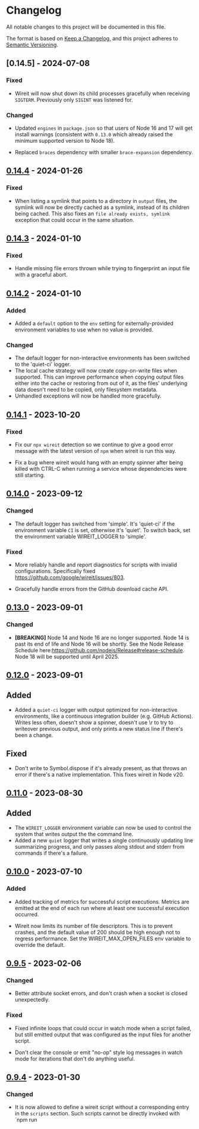 # Changelog

All notable changes to this project will be documented in this file.

The format is based on [Keep a Changelog](https://keepachangelog.com/en/1.0.0/),
and this project adheres to [Semantic
Versioning](https://semver.org/spec/v2.0.0.html).

<!-- ## Unreleased -->

## [0.14.5] - 2024-07-08

### Fixed

- Wireit will now shut down its child processes gracefully when receiving
  `SIGTERM`. Previously only `SIGINT` was listened for.

### Changed

- Updated `engines` in `package.json` so that users of Node 16 and 17 will get
  install warnings (consistent with `0.13.0` which already raised the minimum
  supported version to Node 18).

- Replaced `braces` dependency with smaller `brace-expansion` dependency.

## [0.14.4] - 2024-01-26

### Fixed

- When listing a symlink that points to a directory in `output` files, the
  symlink will now be directly cached as a symlink, instead of its children
  being cached. This also fixes an `file already exists, symlink` exception that
  could occur in the same situation.

## [0.14.3] - 2024-01-10

### Fixed

- Handle missing file errors thrown while trying to fingerprint an input file with a graceful abort.

## [0.14.2] - 2024-01-10

### Added

- Added a `default` option to the `env` setting for externally-provided environment variables to use when no value is provided.

### Changed

- The default logger for non-interactive environments has been switched to the 'quiet-ci' logger.
- The local cache strategy will now create copy-on-write files when supported. This can improve performance when copying output files either into the cache or restoring from out of it, as the files' underlying data doesn't need to be copied, only filesystem metadata.
- Unhandled exceptions will now be handled more gracefully.

## [0.14.1] - 2023-10-20

### Fixed

- Fix our `npx wireit` detection so we continue to give a good error message
  with the latest version of `npm` when wireit is run this way.

- Fix a bug where wireit would hang with an empty spinner after being killed
  with CTRL-C when running a service whose dependencies were still starting.

## [0.14.0] - 2023-09-12

### Changed

- The default logger has switched from 'simple'. It's 'quiet-ci' if the environment variable `CI` is set, otherwise it's 'quiet'. To switch back, set the environment variable WIREIT_LOGGER to 'simple'.

### Fixed

- More reliably handle and report diagnostics for scripts with invalid configurations. Specifically fixed https://github.com/google/wireit/issues/803.

- Gracefully handle errors from the GitHub download cache API.

## [0.13.0] - 2023-09-01

### Changed

- **[BREAKING]** Node 14 and Node 16 are no longer supported. Node 14 is past its end of life and Node 16 will be shortly. See the Node Release Schedule here:https://github.com/nodejs/Release#release-schedule. Node 18 will be supported until April 2025.

## [0.12.0] - 2023-09-01

## Added

- Added a `quiet-ci` logger with output optimized for non-interactive environments, like a continuous integration builder (e.g. GitHub Actions). Writes less often, doesn't show a spinner, doesn't use \r to try to writeover previous output, and only prints a new status line if there's been a change.

## Fixed

- Don't write to Symbol.dispose if it's already present, as that throws an error if there's a native implementation. This fixes wireit in Node v20.

## [0.11.0] - 2023-08-30

## Added

- The `WIREIT_LOGGER` environment variable can now be used to control the system that writes output the the command line.
- Added a new `quiet` logger that writes a single continuously updating line summarizing progress, and only passes along stdout and stderr from commands if there's a failure.

## [0.10.0] - 2023-07-10

### Added

- Added tracking of metrics for successful script executions. Metrics are emitted
  at the end of each run where at least one successful execution occurred.

- Wireit now limits its number of file descriptors. This is to prevent crashes, and the default value of 200 should be high enough not to regress performance. Set the WIREIT_MAX_OPEN_FILES env variable to override the default.

## [0.9.5] - 2023-02-06

### Changed

- Better attribute socket errors, and don't crash when a socket is closed
  unexpectedly.

### Fixed

- Fixed infinite loops that could occur in watch mode when a script failed, but
  still emitted output that was configured as the input files for another
  script.

- Don't clear the console or emit "no-op" style log messages in watch mode for
  iterations that don't do anything useful.

## [0.9.4] - 2023-01-30

### Changed

- It is now allowed to define a wireit script without a corresponding entry in
  the `scripts` section. Such scripts cannot be directly invoked with `npm run
  <script>` or similar, but they can still be used as dependencies by other
  wireit scripts.

## [0.9.3] - 2023-01-03

### Fixed

- In watch mode, watchers are no longer created for `package-lock.json` files
  that don't yet exist at the time of analysis. This saves resources, and on
  Windows should reduce errors such as
  `EBUSY: resource busy or locked, lstat 'C:\DumpStack.log.tmp`.

## [0.9.2] - 2022-12-09

### Fixed

- Fixed bug relating to services not getting shut down following an error in one
  of its dependencies.
- Fixed some cases of errors being logged multiple times.
- Errors are now consistently logged immediately when they occur, instead of
  sometimes only at the end of all execution.

## [0.9.1] - 2022-12-06

### Added

- Added `env` setting which allows either directly assigning environment
  variables, or indicating that an externally-provided environment variable
  should affect the fingerprint (and hence freshness/caching). Example:

```json
{
  "wireit": {
    "bundle:prod": {
      "command": "rollup -c",
      "files": ["lib/**/*.js", "rollup.config.js"],
      "output": ["dist/bundle.js"],
      "env": {
        "MODE": "prod",
        "DEBUG": {
          "external": true
        }
      }
    }
  }
}
```

## [0.9.0] - 2022-11-29

### Changed

- **[BREAKING]** A `watch` argument (without the `--`) is now passed to the
  script, instead of erroring, to make it consistent with all other arguments.
  (The error was previously repoted to aid in migration from `watch` to
  `--watch`, which changed in `v0.6.0).

- **[BREAKING]** The `.yarn/` folder has been added to the list of default
  excluded paths.

- It is now allowed to set the value of a wireit script to e.g.
  `"../node_modules/.bin/wireit"` if you need to directly reference a wireit
  binary in a specific location.

- `yarn.lock` and `pnpm-lock.yaml` are now automatically used as package lock
  files when yarn and pnpm are detected, respectively. (Previously
  `package-lock.json` was always used unless the `packageLocks` array was
  manually set).

### Fixed

- The `--watch` flag can now be passed to chained scripts when using yarn 1.x.
  However due to https://github.com/yarnpkg/yarn/issues/8905, extra arguments
  passed after a `--` are still not supported with yarn 1.x. Please consider
  upgrading to yarn 3.x, or switching to npm.

## [0.8.0] - 2022-11-18

### Added

- **[BREAKING]** The following folders are now excluded by default from both the
  `files` and `output` arrays:

  - `.git/`
  - `.hg/`
  - `.svn/`
  - `.wireit/`
  - `CVS/`
  - `node_modules/`

  In the highly unusual case that you need to reference a file in one of those
  folders, set `allowUsuallyExcludedPaths: true` to remove all default excludes.

### Fixed

- Fixed `Invalid string length` and `heap out of memory` errors when writing the
  fingerprint files for large script graphs.

- Fixed bug where an exclude pattern for a folder with a trailing slash would
  not be applied (e.g. `!foo` worked but `!foo/` did not).

## [0.7.3] - 2022-11-14

### Added

- Added `"service": true` setting, which is well suited for long-running
  processes like servers. A service is started either when it is invoked directly,
  or when another script that depends on it is ready to run. A service is stopped
  when all scripts that depend on it have finished, or when Wireit is exited.

- Added `"cascade": false` setting to dependencies.

  By default, the fingerprint of a script includes the fingerprints of its
  dependencies. This means a script will re-run whenever one of its dependencies
  re-runs, even if the output produced by the dependency didn't actually change.

  Now, if a dependency is annotated with `"cascade": false`, then the
  fingerprint of that dependency will no longer be included in the script's own
  fingerprint. This means a script won't neccessarily re-run just because a
  dependency re-ran — though Wireit will still always run the dependency first
  if it is not up-to-date.

  Using `"cascade": false` can result in faster builds thanks to fewer re-runs,
  but it is very important to specify all of the input files generated by the
  dependency which the script depends on in the `files` array.

  Example:

  ```json
  {
    "wireit": {
      "build": {
        "command": "tsc",
        "files": ["tsconfig.json", "src/**/*.ts"],
        "output": "lib/**",
      },
      "bundle": {
        "command": "rollup -c",
        "files": ["rollup.config.json", "lib/**/*.js", "!lib/test"],
        "output": ["dist/bundle.js"],
        "dependencies": {
          [
            "script": "build",
            "cascade": false
          ]
        }
      }
    }
  }
  ```

### Changed

- Added string length > 0 requirement to the `command`, `dependencies`, `files`,
  `output`, and `packageLocks` properties in `schema.json`.

### Fixed

- Fixed memory leak in watch mode.

- Added graceful recovery from `ECONNRESET` and other connection errors when
  using GitHub Actions caching.

- Fixed bug where a leading slash on a `files` or `output` path was incorrectly
  interpreted as relative to the filesystem root, instead of relative to the
  package, in watch mode.

## [0.7.2] - 2022-09-25

### Fixed

- Fixed issue where a redundant extra run could be triggered in watch mode when
  multiple scripts were watching the same file(s).

### Changed

- stdout color output is now forced when Wireit is run with a text terminal
  attached.

- Default number of scripts run in parallel is now 2x logical CPU cores instead
  of 4x.

## [0.7.1] - 2022-06-27

### Fixed

- 503 "Service Unavailable" HTTP errors returned by the GitHub Actions caching
  service are no longer fatal. Instead, caching will be skipped for the
  remainder of the Wireit run, similar to how 429 "Too Many Requests" errors are
  handled.

## [0.7.0] - 2022-06-17

### Removed

- [**Breaking**] stdout/stderr are no longer replayed. Only if a script is
  actually running will it now produce output to those streams.

## [0.6.1] - 2022-06-15

### Fixed

- Fix out of date files from `0.6.0`.

## [0.6.0] - 2022-06-15

### Added

- You can now pass arbitrary extra arguments to a script by setting them after a
  double-dash, e.g. `npm run build -- --verbose`.

- If you're using Yarn Berry, you can now invoke the shared instance of wireit
  at the root of your workspace from any package's `scripts` entry:

  ```json
  "scripts": {
    "build": "yarn run -TB wireit"
  },
  ```

### Fixed

- Yarn Berry now supports watch mode.

### Changed

- [**Breaking**] Watch mode is now set using `--watch` instead of `watch`, e.g.
  `npm run build --watch`. Using the old `watch` style argument will error until
  an upcoming release, at which point it will be sent to the underlying script,
  consistent with how npm usually behaves.

- Scripts are no longer skipped as fresh if any `output` files were changed,
  added, or removed since the previous run.

- In order for a script to be skipped as fresh, it is now required to specify
  the `output` files. Previously only input `files` were required.

## [0.5.0] - 2022-05-31

### Added

- It is now possible to define a script that only defines `files`. This can be
  useful for organizing groups of shared input files that multiple scripts can
  depend on, such as configuration files.

### Changed

- [**Breaking**] Setting `"output"` on a script that does not have a `"command"`
  is now an error.

- The internal `.wireit/*/state` file was renamed to `.wireit/*/fingerprint`.
  Should have no effect.

- If a script does not define a `"command"`, then fingerprints, lock files, and
  cache entries are no longer written to the `.wireit` directory. This change
  should have no user-facing effect apart from a very minor performance
  improvement.

- Analysis errors encountered in watch mode are no longer fatal. If any
  `package.json` file that was encountered in the failed analysis was modified,
  a new analysis attempt will start.

- Performance improvements to watch mode. Re-analysis of configuration now only
  occurs when a relevant `package.json` file was modified, instead of if any
  file was modified. Filesystem watchers are now re-used across iterations
  unless they are changed by a config update.

## [0.4.3] - 2022-05-15

### Changed

- Install size decreased from 25MB to 2.4MB.

- Total transitive dependencies decreased from 93 to 29.

- New GitHub Actions caching implementation. Should be a drop-in replacement.

### Fixed

- Fixed error formatting for a missing dependency in the same package
  that had a colon in its name. We were drawing the squiggle only under the
  part of the dependency name after the first colon, as though it was a
  cross-package dependency, and the part before the colon was a relative
  path.

## [0.4.2] - 2022-05-13

### Added

- Added `WIREIT_FAILURES` environment variable that controls what happens when a
  script fails (meaning it returned with a non-zero exit code) with the
  following options:

  - `no-new` (default): Allow running scripts to continue, but don't start new
    ones.
  - `continue`: Allow running scripts to continue, and start new ones as long as
    all of their dependencies succeeded.
  - `kill`: Immediately kill running scripts, and don't start new ones.

### Changed

- Default failure mode changed from `continue` to `no-new` (see above for
  definitions).

- A distinct event is now logged when a script is killed intentionally by
  Wireit.

## [0.4.1] - 2022-05-10

### Fixed

- The `Running command` log message now prints immediately before the child
  process is spawned. Previously it would print even if it was blocked by
  parallelism contention.

- Rate limit errors from GitHub Actions are no longer fatal. If it occurs, a
  message will be logged, and caching will be disabled for the remainder of the
  current Wireit process.

### Changed

- If two or more scripts depend on the same invalid config, or if they both
  depend on a script that fails, we now only log about it once.

- We continue analyzing package.json files past the first error so that we
  can show as many potential issues as we can find.

- Added an IDE analyzer interface, so that the VSCode extension can use the
  same logic as the CLI for finding diagnostics.

## [0.4.0] - 2022-05-06

### Changed

- [**Breaking**] A leading `/` on a `files` or `output` glob pattern is now
  interpreted relative to the current package directory. Previously it was
  interpreted relative to the root of the filesystem. In the case of `files`
  (but not `output`), it is still possible to reference files outside of the
  current package with a pattern like `../foo`.

- [**Breaking**] It is now an error to try and cache an `output` file that is
  not contained within the current package.

- Starting to improve error messages by drawing squiggles underneath the
  specific part of the `package.json` file that's in error.

### Fixed

- [**Breaking**] If two or more entirely separate `npm run` commands are run for
  the same Wireit script, only one of them will now be allowed to run at a time,
  while the others wait their turn. This restriction is removed if `output` is
  set to an empty array.

## [0.3.1] - 2022-04-30

### Fixed

- Fixed `replaceAll is not a function` errors when using Node 14 on Windows.

## [0.3.0] - 2022-04-29

### Changed

- The minimum Node version is now `14.14.0` instead of `16.0.0`.

## [0.2.1] - 2022-04-27

### Fixed

- Added support for running scripts with [yarn](https://classic.yarnpkg.com/),
  [pnpm](https://pnpm.io/), and older versions of npm.

## [0.2.0] - 2022-04-26

### Added

- Added support for caching on GitHub Actions. Use the
  `google/wireit@setup-github-actions-caching/v1` action to enable.

### Changed

- [**Breaking**] In the `files` array, matching a directory now matches all
  recursive contents of that directory.

- [**Breaking**] The order of `!exclude` glob patterns in the `files` and
  `output` arrays is now significant. `!exclude` patterns now only apply to the
  patterns that precede it. This allows a file or directory to be re-included
  after exclusion.

- [**Breaking**] It is now an error to include an empty string or all-whitespace
  string in any of these fields:

  - `command`
  - `dependencies`
  - `files`
  - `output`
  - `packageLocks`

- The fingerprint now additionally includes the following fields:

  - The system platform (e.g. `linux`, `win32`).
  - The system CPU architecture (e.g. `x64`).
  - The system Node version (e.g. `16.7.0`).

### Fixed

- Scripts now identify their own package correctly when they are members of npm
  workspaces, and they can be invoked from the root workspace using `-ws`
  commands.

- Give a clearer error message when run with an old npm version.

- When cleaning output, directories will now only be deleted if they are empty.

- When caching output, excluded files will now reliably be skipped. Previously
  they would be copied if the parent directory was also included in the `output`
  glob patterns.

- Symlinks cached to local disk are now restored with verbatim targets, instead
  of resolved targets.

## [0.1.1] - 2022-04-08

### Added

- Added `WIREIT_CACHE` environment variable, which controls caching behavior.
  Can be `local` or `none` to disable.

- Added `if-file-deleted` option to the `clean` settings. In this mode,
  `output` files are deleted if any of the input files have been deleted since
  the last run.

### Changed

- In watch mode, the terminal is now cleared at the start of each run, making it
  easier to distinguish the latest output from previous output.

- In watch mode, a "Watching for file changes" message is now logged at the end
  of each run.

- A "Restored from cache" message is now logged when output was restored from
  cache.

- Caching is now disabled by default when the `CI` environment variable is
  `true`. This variable is automatically set by GitHub Actions and Travis. The
  `WIREIT_CACHE` environment variable takes precedence over this default.

## [0.1.0] - 2022-04-06

### Added

- Limit the number of scripts running at any one time. By default it's 4 \* the
  number of CPU cores. Use the environment variable WIREIT_PARALLEL to override
  this default. Set it to Infinity to go back to unbounded parallelism.

- Added local disk caching. If a script has both its `files` and `output` arrays
  defined, then the `output` files for each run will now be cached inside the
  `.wireit` directory. If a script runs with the same configuration and `files`,
  then the `output` files will be copied from the cache, instead of running the
  script's command.

### Changed

- [**Breaking**] Bumped minimum Node version from `16.0.0` to `16.7.0` in order
  to use `fs.cp`.

### Fixed

- Fixed bug where deleting a file would not trigger a re-run in watch mode.

- Fixed bug which caused `node_modules/` binaries to not be found when crossing
  package boundaries through dependencies.

## [0.0.0] - 2022-04-04

### Added

- Initial release.

[unreleased]: https://github.com/google/wireit/compare/v0.14.4...HEAD
[0.14.4]: https://github.com/google/wireit/compare/v0.14.3...v0.14.4
[0.14.3]: https://github.com/google/wireit/compare/v0.14.2...v0.14.3
[0.14.2]: https://github.com/google/wireit/compare/v0.14.1...v0.14.2
[0.14.1]: https://github.com/google/wireit/compare/v0.14.0...v0.14.1
[0.14.0]: https://github.com/google/wireit/compare/v0.13.0...v0.14.0
[0.13.0]: https://github.com/google/wireit/compare/v0.12.0...v0.13.0
[0.12.0]: https://github.com/google/wireit/compare/v0.11.0...v0.12.0
[0.11.0]: https://github.com/google/wireit/compare/v0.10.0...v0.11.0
[0.10.0]: https://github.com/google/wireit/compare/v0.9.5...v0.10.0
[0.9.5]: https://github.com/google/wireit/compare/v0.9.4...v0.9.5
[0.9.4]: https://github.com/google/wireit/compare/v0.9.3...v0.9.4
[0.9.3]: https://github.com/google/wireit/compare/v0.9.2...v0.9.3
[0.9.2]: https://github.com/google/wireit/compare/v0.9.1...v0.9.2
[0.9.1]: https://github.com/google/wireit/compare/v0.9.0...v0.9.1
[0.9.0]: https://github.com/google/wireit/compare/v0.8.0...v0.9.0
[0.8.0]: https://github.com/google/wireit/compare/v0.7.3...v0.8.0
[0.7.3]: https://github.com/google/wireit/compare/v0.7.2...v0.7.3
[0.7.2]: https://github.com/google/wireit/compare/v0.7.1...v0.7.2
[0.7.1]: https://github.com/google/wireit/compare/v0.7.0...v0.7.1
[0.7.0]: https://github.com/google/wireit/compare/v0.6.1...v0.7.0
[0.6.1]: https://github.com/google/wireit/compare/v0.6.0...v0.6.1
[0.6.0]: https://github.com/google/wireit/compare/v0.5.0...v0.6.0
[0.5.0]: https://github.com/google/wireit/compare/v0.4.3...v0.5.0
[0.4.3]: https://github.com/google/wireit/compare/v0.4.2...v0.4.3
[0.4.2]: https://github.com/google/wireit/compare/v0.4.1...v0.4.2
[0.4.1]: https://github.com/google/wireit/compare/v0.4.0...v0.4.1
[0.4.0]: https://github.com/google/wireit/compare/v0.3.1...v0.4.0
[0.3.1]: https://github.com/google/wireit/compare/v0.3.0...v0.3.1
[0.3.0]: https://github.com/google/wireit/compare/v0.2.1...v0.3.0
[0.2.1]: https://github.com/google/wireit/compare/v0.2.0...v0.2.1
[0.2.0]: https://github.com/google/wireit/compare/v0.1.1...v0.2.0
[0.1.1]: https://github.com/google/wireit/compare/v0.1.0...v0.1.1
[0.1.0]: https://github.com/google/wireit/compare/v0.0.0...v0.1.0
[0.0.0]: https://github.com/google/wireit/releases/tag/v0.0.0
